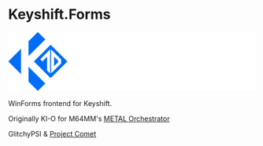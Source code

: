# Keyshift.Forms

![Image](https://raw.githubusercontent.com/GlitchyPSIX/Keyshift/dominant/.github/logo.png)


WinForms frontend for Keyshift.

Originally KI-O for M64MM's [METAL Orchestrator](https://github.com/projectcomet64/metal-orchestrator)

GlitchyPSI & [Project Comet](https://github.com/projectcomet64)